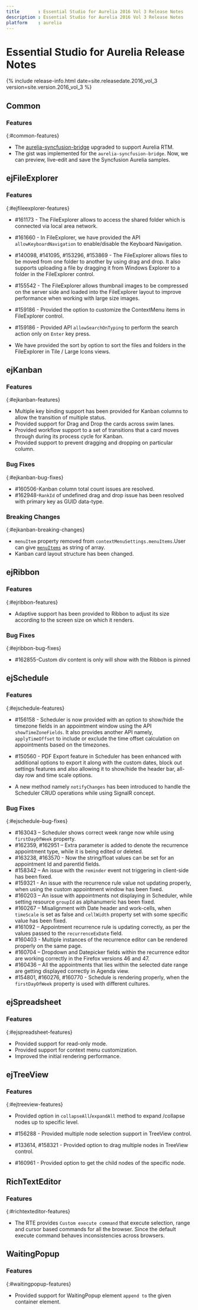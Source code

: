 ```yaml
---
title		: Essential Studio for Aurelia 2016 Vol 3 Release Notes
description : Essential Studio for Aurelia 2016 Vol 3 Release Notes
platform	: aurelia
---
```


# Essential Studio for Aurelia Release Notes

{% include release-info.html date=site.releasedate.2016_vol_3 version=site.version.2016_vol_3 %} 





## Common

### Features
{:#common-features}

* The [aurelia-syncfusion-bridge](https://github.com/aurelia-ui-toolkits/aurelia-syncfusion-bridge) upgraded to support Aurelia RTM.
* The gist was implemented for the `aurelia-syncfusion-bridge`. Now, we can preview, live-edit and save the Syncfusion Aurelia samples.

## ejFileExplorer

### Features
{:#ejfileexplorer-features}

* \#161173 - The FileExplorer allows to access the shared folder which is connected via local area network.

* \#161660 - In FileExplorer, we have provided the API `allowKeyboardNavigation` to enable/disable the Keyboard Navigation.

* \#140098, \#141095, \#153296, \#153869 - The FileExplorer allows files to be moved from one folder to another by using drag and drop. It also supports uploading a file by dragging it from Windows Explorer to a folder in the FileExplorer control.

* \#155542 - The FileExplorer allows thumbnail images to be compressed on the server side and loaded into the FileExplorer layout to improve performance when working with large size images.

* \#159186 - Provided the option to customize the ContextMenu items in FileExplorer control.

* \#159186 - Provided API `allowSearchOnTyping` to perform the search action only on `Enter` key press. 

* We have provided the sort by option to sort the files and folders in the FileExplorer in Tile / Large Icons views.

## ejKanban

### Features
{:#ejkanban-features}

* Multiple key binding support has been provided for Kanban columns to allow the transition of multiple status.
* Provided support for Drag and Drop the cards across swim lanes.
* Provided workflow support to a set of transitions that a card moves through during its process cycle for Kanban.
* Provided support to prevent dragging and dropping on particular column.

### Bug Fixes
{:#ejkanban-bug-fixes}

* \#160506-Kanban column total count issues are resolved.
* \#162948-`RankId` of undefined drag and drop issue has been resolved with primary key as GUID data-type.


### Breaking Changes
{:#ejkanban-breaking-changes}

* `menuItem` property removed from `contextMenuSettings.menuItems`.User can give [`menuItems`](https://help.syncfusion.com/js/api/ejkanban#members:contextmenusettings-menuitems) as string of array.
* Kanban card layout structure has been changed. 

## ejRibbon

### Features
{:#ejribbon-features}

* Adaptive support has been provided to Ribbon to adjust its size according to the screen size on which it renders.

### Bug Fixes
{:#ejribbon-bug-fixes}

* \#162855-Custom div content is only will show with the Ribbon is pinned



## ejSchedule

### Features
{:#ejschedule-features}

* \#156158 - Scheduler is now provided with an option to show/hide the timezone fields in an appointment window using the API `showTimeZoneFields`. It also provides another API namely, `applyTimeOffset` to include or exclude the time offset calculation on appointments based on the timezones.

* \#150560 - PDF Export feature in Scheduler has been enhanced with additional options to export it along with the custom dates, block out settings features and also allowing it to show/hide the header bar, all-day row and time scale options.

* A new method namely `notifyChanges` has been introduced to handle the Scheduler CRUD operations while using SignalR concept.


### Bug Fixes
{:#ejschedule-bug-fixes}

* \#163043 – Scheduler shows correct week range now while using `firstDayOfWeek` property.
* \#162359, \#162951 – Extra parameter is added to denote the recurrence appointment type, while it is being edited or deleted.
* \#163238, \#163570 - Now the string/float values can be set for an appointment Id and parentId fields.
* \#158342 – An issue with the `reminder` event not triggering in client-side has been fixed.
* \#159321 - An issue with the recurrence rule value not updating properly, when using the custom appointment window has been fixed.
* \#160203 – An issue with appointments not displaying in Scheduler, while setting resource `groupId` as alphanumeric has been fixed.
* \#160267 – Misalignment with Date header and work-cells, when `timeScale` is set as false and `cellWidth` property set with some specific value has been fixed.
* \#161092 – Appointment recurrence rule is updating correctly, as per the values passed to the `recurrenceExDate` field.
* \#160403 - Multiple instances of the recurrence editor can be rendered properly on the same page.
* \#160704 – Dropdown and Datepicker fields within the recurrence editor are working correctly in the Firefox versions 46 and 47.
* \#160436 – All the appointments that lies within the selected date range are getting displayed correctly in Agenda view.
* \#154801, \#160276, \#160770 - Schedule is rendering properly, when the `firstDayOfWeek` property is used with different cultures.

## ejSpreadsheet

### Features
{:#ejspreadsheet-features}

* Provided support for read-only mode.
* Provided support for context menu customization.
* Improved the initial rendering performance.
## ejTreeView

### Features
{:#ejtreeview-features}

* Provided option in `collapseAll`/`expandAll` method to expand /collapse nodes up to specific level.

* \#156288 - Provided multiple node selection support in TreeView control.

* \#133614, \#158321 - Provided option to drag multiple nodes in TreeView control.

* \#160961 - Provided option to get the child nodes of the specific node.

## RichTextEditor

### Features 
{:#richtexteditor-features}

* The RTE provides `Custom execute command` that execute selection, range and cursor based commands for all the browser. Since the default execute command behaves inconsistencies across browsers.
## WaitingPopup

### Features
{:#waitingpopup-features}

* Provided support for WaitingPopup element `append to` the given container element. 
